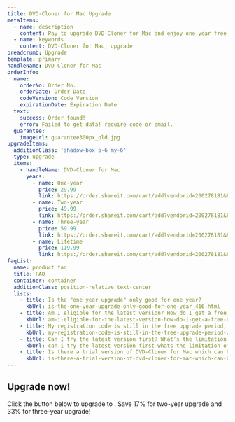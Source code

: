 ```yaml
---
title: DVD-Cloner for Mac Upgrade
metaItems:
  - name: description
    content: Pay to upgrade DVD-Cloner for Mac and enjoy one year free updates.
  - name: keywords
    content: DVD-Cloner for Mac, upgrade
breadcrumb: Upgrade
template: primary 
handleName: DVD-Cloner for Mac
orderInfo:
  name:
    orderNo: Order No.
    orderDate: Order Date
    codeVersion: Code Version
    expirationDate: Expiration Date
  text:  
    success: Order found!
    error: Failed to get data! require code or email.
  guarantee:  
    imageUrl: guarantee300px_old.jpg
upgradeItems:
  additionClass: 'shadow-box p-6 my-6'
  type: upgrade
  items:
    - handleName: DVD-Cloner for Mac
      years:
        - name: One-year
          price: 29.99
          link: https://order.shareit.com/cart/add?vendorid=200278181&PRODUCT[300900328]=1&cartcoupon=false&ADD[300900328][ADDITIONAL1]=
        - name: Two-year
          price: 49.99
          link: https://order.shareit.com/cart/add?vendorid=200278181&PRODUCT[300900336]=1&cartcoupon=false&ADD[300900336][ADDITIONAL1]=
        - name: Three-year  
          price: 59.99
          link: https://order.shareit.com/cart/add?vendorid=200278181&PRODUCT[300900337]=1&cartcoupon=false&ADD[300900337][ADDITIONAL1]=
        - name: Lifetime  
          price: 119.99
          link: https://order.shareit.com/cart/add?vendorid=200278181&PRODUCT[300900338]=1&cartcoupon=false&ADD[300900338][ADDITIONAL1]=
faqList:          
  name: product faq
  title: FAQ
  container: container
  additionClass: position-relative text-center
  lists:
    - title: Is the "one year upgrade" only good for one year?
      kbUrl: is-the-one-year-upgrade-only-good-for-one-year_416.html
    - title: Am I eligible for the latest version? How do I get a free upgrade?
      kbUrl: am-i-eligible-for-the-latest-version-how-do-i-get-a-free-upgrade_417.html
    - title: My registration code is still in the free upgrade period, why did your system want to charge me again?
      kbUrl: my-registration-code-is-still-in-the-free-upgrade-period-why-did-your-system-want-to-charge-me-again_421.html
    - title: Can I try the latest version first? What’s the limitation of the free trial version?
      kbUrl: can-i-try-the-latest-version-first-whats-the-limitation-of-the-free-trial-version_415.html 
    - title: Is there a trial version of DVD-Cloner for Mac which can be tried before buying?
      kbUrl: is-there-a-trial-version-of-dvd-cloner-for-mac-which-can-be-tried-before-buying_294.html            
---
```


## Upgrade now! 

Click the button below to upgrade to **<item-info :handlename="handleName"></item-info>**. Save 17% for two-year upgrade and 33% for three-year upgrade!